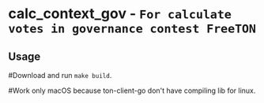 # calc_context_gov - ```For calculate votes in governance contest FreeTON```

## Usage

#Download and run `make build`.

#Work only macOS because ton-client-go don't have compiling lib for linux.

